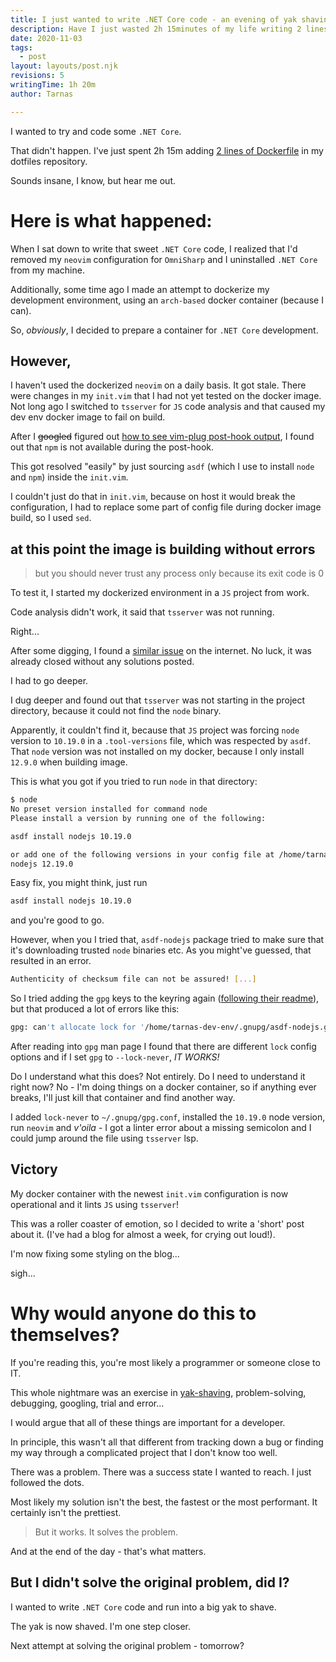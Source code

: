 ```yaml
---
title: I just wanted to write .NET Core code - an evening of yak shaving
description: Have I just wasted 2h 15minutes of my life writing 2 lines of Dockerfile?
date: 2020-11-03
tags:
  - post
layout: layouts/post.njk
revisions: 5
writingTime: 1h 20m
author: Tarnas

---
```


I wanted to try and code some `.NET Core`.

That didn't happen. I've just spent 2h 15m adding [2 lines of Dockerfile](https://github.com/tarnas14/dotfil3s/commit/7aa204d045bde280cf15727af197925385e6934b) in my dotfiles repository.

Sounds insane, I know, but hear me out.

# Here is what happened:

When I sat down to write that sweet `.NET Core` code, I realized that I'd removed my `neovim` configuration for `OmniSharp` and I uninstalled `.NET Core` from my machine.

Additionally, some time ago I made an attempt to dockerize my development environment, using an `arch-based` docker container (because I can).

So, _obviously_, I decided to prepare a container for `.NET Core` development.

## However,

I haven't used the dockerized `neovim` on a daily basis.
It got stale.
There were changes in my `init.vim` that I had not yet tested on the docker image.
Not long ago I switched to `tsserver` for `JS` code analysis and that caused my dev env docker image to fail on build.

After I ~~googled~~ figured out [how to see vim-plug post-hook output](https://github.com/junegunn/vim-plug/issues/910), I found out that `npm` is not available during the post-hook.

This got resolved "easily" by just sourcing `asdf` (which I use to install `node` and `npm`) inside the `init.vim`.

I couldn't just do that in `init.vim`, because on host it would break the configuration, I had to replace some part of config file during docker image build, so I used `sed`.

## at this point the image is building without errors

> but you should never trust any process only because its exit code is 0

To test it, I started my dockerized environment in a `JS` project from work.

Code analysis didn't work, it said that `tsserver` was not running.

Right...

After some digging, I found a [similar issue](https://github.com/ycm-core/YouCompleteMe/issues/3426) on the internet.
No luck, it was already closed without any solutions posted.

I had to go deeper.

I dug deeper and found out that `tsserver` was not starting in the project directory, because it could not find the `node` binary.

Apparently, it couldn't find it, because that `JS` project was forcing `node` version to `10.19.0` in a `.tool-versions` file, which was respected by `asdf`. That `node` version was not installed on my docker, because I only install `12.9.0` when building image.

This is what you got if you tried to run `node` in that directory:

```bash
$ node
No preset version installed for command node
Please install a version by running one of the following:

asdf install nodejs 10.19.0

or add one of the following versions in your config file at /home/tarnas-dev-env/code/.tool-versions
nodejs 12.19.0
```

Easy fix, you might think, just run
```bash
asdf install nodejs 10.19.0
```
and you're good to go.

However, when you I tried that, `asdf-nodejs` package tried to make sure that it's downloading trusted `node` binaries etc. As you might've guessed, that resulted in an error.
```bash
Authenticity of checksum file can not be assured! [...]
```

So I tried adding the `gpg` keys to the keyring again ([following their readme](https://github.com/asdf-vm/asdf-nodejs/blob/master/README.md#install)), but that produced a lot of errors like this:
```bash
gpg: can't allocate lock for '/home/tarnas-dev-env/.gnupg/asdf-nodejs.gpg'
```

After reading into `gpg` man page I found that there are different `lock` config options and if I set `gpg` to `--lock-never`, _IT WORKS!_

Do I understand what this does? Not entirely. Do I need to understand it right now? No - I'm doing things on a docker container, so if anything ever breaks, I'll just kill that container and find another way.

I added `lock-never` to `~/.gnupg/gpg.conf`, installed the `10.19.0` node version, run `neovim` and _v'oila_ - I got a linter error about a missing semicolon and I could jump around the file using `tsserver` lsp.

## Victory

My docker container with the newest `init.vim` configuration is now operational and it lints `JS` using `tsserver`!

This was a roller coaster of emotion, so I decided to write a 'short' post about it.
(I've had a blog for almost a week, for crying out loud!).

I'm now fixing some styling on the blog...

sigh...

# Why would anyone do this to themselves?

If you're reading this, you're most likely a programmer or someone close to IT.

This whole nightmare was an exercise in [yak-shaving](https://www.youtube.com/watch?v=AbSehcT19u0), problem-solving, debugging, googling, trial and error...

I would argue that all of these things are important for a developer.

In principle, this wasn't all that different from tracking down a bug or finding my way through a complicated project that I don't know too well.

There was a problem. There was a success state I wanted to reach. I just followed the dots.

Most likely my solution isn't the best, the fastest or the most performant. It certainly isn't the prettiest.

> But it works. It solves the problem.

And at the end of the day - that's what matters.

## But I didn't solve the original problem, did I?

I wanted to write `.NET Core` code and run into a big yak to shave.

The yak is now shaved. I'm one step closer.

Next attempt at solving the original problem - tomorrow?
